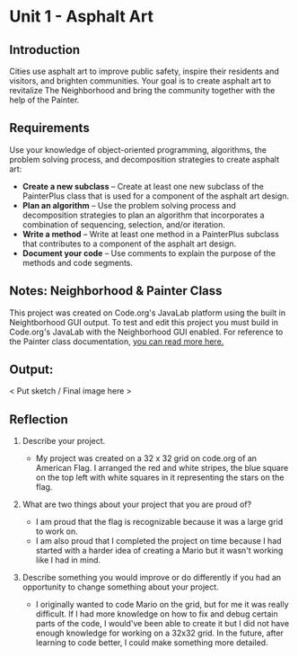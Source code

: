 # Unit 1 - Asphalt Art

## Introduction

Cities use asphalt art to improve public safety, inspire their residents and visitors, and brighten communities. Your goal is to create asphalt art to revitalize The Neighborhood and bring the community together with the help of the Painter.

## Requirements

Use your knowledge of object-oriented programming, algorithms, the problem solving process, and decomposition strategies to create asphalt art:
- **Create a new subclass** – Create at least one new subclass of the PainterPlus class that is used for a component of the asphalt art design.
- **Plan an algorithm** – Use the problem solving process and decomposition strategies to plan an algorithm that incorporates a combination of sequencing, selection, and/or iteration.
- **Write a method** – Write at least one method in a PainterPlus subclass that contributes to a component of the asphalt art design.
- **Document your code** – Use comments to explain the purpose of the methods and code segments.

## Notes: Neighborhood & Painter Class

This project was created on Code.org's JavaLab platform using the built in Neightborhood GUI output. To test and edit this project you must build in Code.org's JavaLab with the Neighborhood GUI enabled. For reference to the Painter class documentation, [you can read more here.](https://studio.code.org/docs/ide/javalab/classes/Painter)

## Output:

< Put sketch / Final image here >

## Reflection

1. Describe your project.

   - My project was created on a 32 x 32 grid on code.org of an American Flag. I arranged the red and white stripes, the blue square on the top left with white squares in it representing the stars on the flag. 

2. What are two things about your project that you are proud of?

   - I am proud that the flag is recognizable because it was a large grid to work on.
   - I am also proud that I completed the project on time because I had started with a harder idea of creating a Mario but it wasn't working like I had in mind. 

3. Describe something you would improve or do differently if you had an opportunity to change something about your project.

   - I originally wanted to code Mario on the grid, but for me it was really difficult. If I had more knowledge on how to fix and debug certain parts of the code, I would've been able to create it but I did not have enough knowledge for working on a 32x32 grid. In the future, after learning to code better, I could make something more detailed. 
